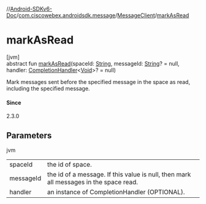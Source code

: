 //[Android-SDKv6-Doc](../../../index.md)/[com.ciscowebex.androidsdk.message](../index.md)/[MessageClient](index.md)/[markAsRead](mark-as-read.md)

# markAsRead

[jvm]\
abstract fun [markAsRead](mark-as-read.md)(spaceId: [String](https://kotlinlang.org/api/latest/jvm/stdlib/kotlin/-string/index.html), messageId: [String](https://kotlinlang.org/api/latest/jvm/stdlib/kotlin/-string/index.html)? = null, handler: [CompletionHandler](../../com.ciscowebex.androidsdk/-completion-handler/index.md)&lt;[Void](https://docs.oracle.com/javase/8/docs/api/java/lang/Void.html)&gt;? = null)

Mark messages sent before the specified message in the space as read, including the specified message.

#### Since

2.3.0

## Parameters

jvm

| | |
|---|---|
| spaceId | the id of space. |
| messageId | the id of a message. If this value is null, then mark all messages in the space read. |
| handler | an instance of CompletionHandler (OPTIONAL). |
